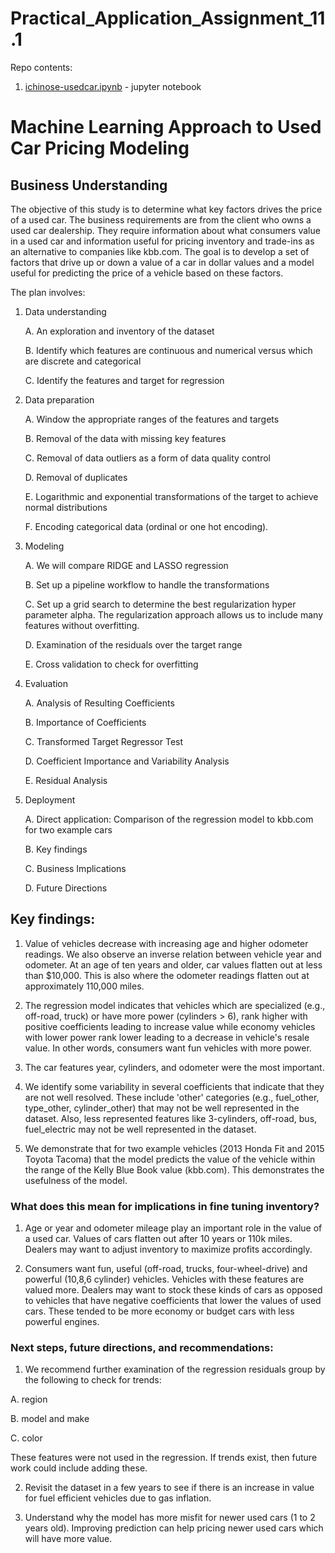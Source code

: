 # Practical_Application_Assignment_11.1

Repo contents:
1. [ichinose-usedcar.ipynb](ichinose-usedcar.ipynb) - jupyter notebook

# Machine Learning Approach to Used Car Pricing Modeling

## Business Understanding

The objective of this study is to determine what key factors drives the price of a used car. The business requirements are from the client who owns a used car dealership. They require information about what consumers value in a used car and information useful for pricing inventory and trade-ins as an alternative to companies like kbb.com. The goal is to develop a set of factors that drive up or down a value of a car in dollar values and a model useful for predicting the price of a vehicle based on these factors.

The plan involves:

1. Data understanding

    A. An exploration and inventory of the dataset 

    B. Identify which features are continuous and numerical versus which are discrete and categorical

    C. Identify the features and target for regression

2. Data preparation

    A. Window the appropriate ranges of the features and targets

    B. Removal of the data with missing key features

    C. Removal of data outliers as a form of data quality control 

    D. Removal of duplicates 

    E. Logarithmic and exponential transformations of the target to achieve normal distributions

    F. Encoding categorical data (ordinal or one hot encoding).

3. Modeling

    A. We will compare RIDGE and LASSO regression

    B. Set up a pipeline workflow to handle the transformations

    C. Set up a grid search to determine the best regularization hyper parameter alpha. The regularization approach allows us to include many features without overfitting.

    D. Examination of the residuals over the target range

    E. Cross validation to check for overfitting

4. Evaluation

    A. Analysis of Resulting Coefficients

    B. Importance of Coefficients

    C. Transformed Target Regressor Test

    D. Coefficient Importance and Variability Analysis

    E. Residual Analysis

5. Deployment

    A. Direct application: Comparison of the regression model to kbb.com for two example cars 

    B. Key findings

    C. Business Implications

    D. Future Directions

## Key findings:

1. Value of vehicles decrease with increasing age and higher odometer readings. We also observe an inverse relation between vehicle year and odometer. At an age of ten years and older, car values flatten out at less than $10,000. This is also where the odometer readings flatten out at approximately 110,000 miles.

2. The regression model indicates that vehicles which are specialized (e.g., off-road, truck) or have more power (cylinders > 6), rank higher with positive coefficients leading to increase value while economy vehicles with lower power rank lower leading to a decrease in vehicle's resale value. In other words, consumers want fun vehicles with more power. 

3. The car features year, cylinders, and odometer were the most important.

4. We identify some variability in several coefficients that indicate that they are not well resolved. These include 'other' categories (e.g., fuel_other, type_other, cylinder_other) that may not be well represented in the dataset. Also, less represented features like 3-cylinders, off-road, bus, fuel_electric may not be well represented in the dataset.

5. We demonstrate that for two example vehicles (2013 Honda Fit and 2015 Toyota Tacoma) that the model predicts the value of the vehicle within the range of the Kelly Blue Book value (kbb.com). This demonstrates the usefulness of the model.

### What does this mean for implications in fine tuning inventory?

1. Age or year and odometer mileage play an important role in the value of a used car. Values of cars flatten out after 10 years or 110k miles. Dealers may want to adjust inventory to maximize profits accordingly.

2. Consumers want fun, useful (off-road, trucks, four-wheel-drive) and powerful (10,8,6 cylinder) vehicles. Vehicles with these features are valued more. Dealers may want to stock these kinds of cars as opposed to vehicles that have negative coefficients that lower the values of used cars. These tended to be more economy or budget cars with less powerful engines.

### Next steps, future directions, and recommendations:

1. We recommend further examination of the regression residuals group by the following to check for trends:

  A. region

  B. model and make

  C. color

  These features were not used in the regression. If trends exist, then future work could include adding these.

2. Revisit the dataset in a few years to see if there is an increase in value for fuel efficient vehicles due to gas inflation.

3. Understand why the model has more misfit for newer used cars (1 to 2 years old). Improving prediction can help pricing newer used cars which will have more value.
